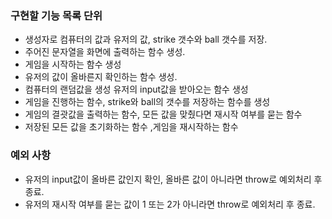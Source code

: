 ### 구현할 기능 목록 단위
- 생성자로 컴퓨터의 값과 유저의 값, strike 갯수와 ball 갯수를 저장.
- 주어진 문자열을 화면에 출력하는 함수 생성.
- 게임을 시작하는 함수 생성
- 유저의 값이 올바른지 확인하는 함수 생성.
- 컴퓨터의 랜덤값을 생성 유저의 input값을 받아오는 함수 생성
- 게임을 진행하는 함수, strike와 ball의 갯수를 저장하는 함수를 생성
- 게임의 결괏값을 출력하는 함수, 모든 값을 맞췄다면 재시작 여부를 묻는 함수
- 저장된 모든 값을 초기화하는 함수 ,게임을 재시작하는 함수

### 예외 사항
- 유저의 input값이 올바른 값인지 확인, 올바른 값이 아니라면 throw로 예외처리 후 종료.
- 유저의 재시작 여부를 묻는 값이 1 또는 2가 아니라면 throw로 예외처리 후 종료.